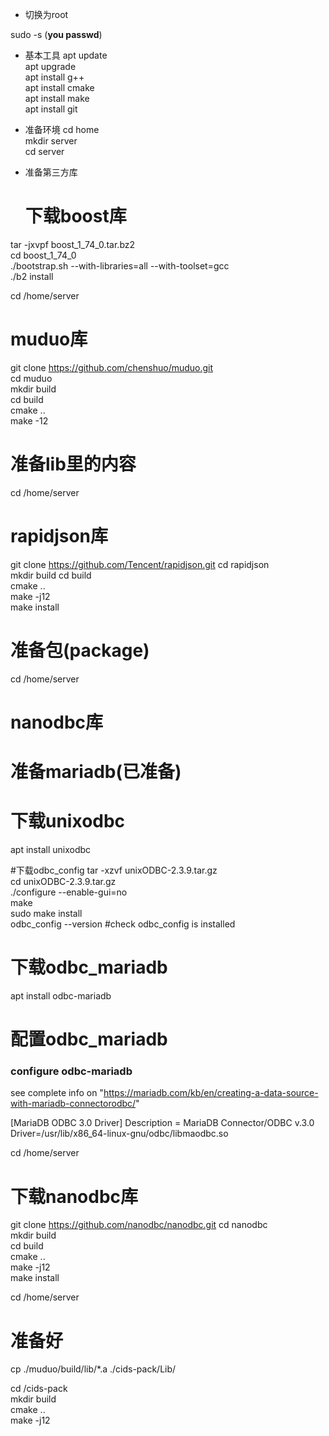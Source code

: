 * 切换为root

sudo -s
(**you passwd**)

* 基本工具
apt update  
apt upgrade  
apt install g++  
apt install cmake  
apt install make  
apt install git  

* 准备环境
cd home  
mkdir server  
cd server  

* 准备第三方库

  # 下载boost库
tar -jxvpf boost_1_74_0.tar.bz2  
cd boost_1_74_0  
./bootstrap.sh --with-libraries=all --with-toolset=gcc  
./b2 install  


cd /home/server
# muduo库

git clone https://github.com/chenshuo/muduo.git  
cd muduo  
mkdir build  
cd build  
cmake ..  
make -12  

# 准备lib里的内容


cd /home/server  
# rapidjson库  

git clone https://github.com/Tencent/rapidjson.git
cd rapidjson  
mkdir build 
cd build  
cmake ..  
make -j12  
make install  

# 准备包(package)

cd /home/server
# nanodbc库

# 准备mariadb(已准备)

# 下载unixodbc
apt install unixodbc

#下载odbc_config
tar -xzvf  unixODBC-2.3.9.tar.gz  
cd unixODBC-2.3.9.tar.gz  
./configure --enable-gui=no  
make  
sudo make install  
odbc_config  --version  #check odbc_config is installed  

# 下载odbc_mariadb
apt install odbc-mariadb


# 配置odbc_mariadb
### configure odbc-mariadb

see complete info on "https://mariadb.com/kb/en/creating-a-data-source-with-mariadb-connectorodbc/"

[MariaDB ODBC 3.0 Driver]
Description = MariaDB Connector/ODBC v.3.0  
Driver=/usr/lib/x86_64-linux-gnu/odbc/libmaodbc.so  


cd /home/server  
# 下载nanodbc库
git clone https://github.com/nanodbc/nanodbc.git
cd nanodbc  
mkdir build  
cd build  
cmake ..  
make -j12  
make install  

cd /home/server
# 准备好 
cp ./muduo/build/lib/*.a ./cids-pack/Lib/

cd /cids-pack  
mkdir build  
cmake ..  
make -j12  

